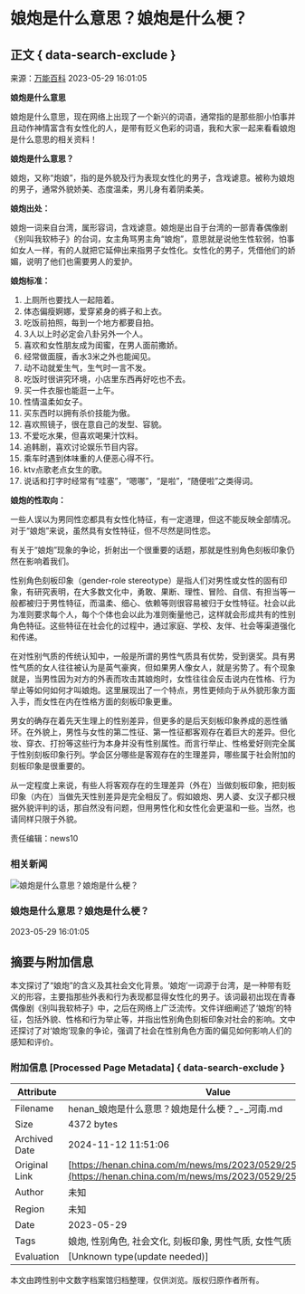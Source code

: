 # 娘炮是什么意思？娘炮是什么梗？

## 正文 { data-search-exclude }


来源：[万能百科](http://wannengbaike.com/)  2023-05-29 16:01:05

**娘炮是什么意思**

娘炮是什么意思，现在网络上出现了一个新兴的词语，通常指的是那些胆小怕事并且动作神情富含有女性化的人，是带有贬义色彩的词语，我和大家一起来看看娘炮是什么意思的相关资料！

**娘炮是什么意思？**

娘炮，又称“炮娘”，指的是外貌及行为表现女性化的男子，含戏谑意。被称为娘炮的男子，通常外貌娇美、态度温柔，男儿身有着阴柔美。

**娘炮出处：**

娘炮一词来自台湾，属形容词，含戏谑意。娘炮是出自于台湾的一部青春偶像剧《别叫我软柿子》的台词，女主角骂男主角“娘炮”，意思就是说他生性软弱，怕事如女人一样，有的人就把它延伸出来指男子女性化。女性化的男子，凭借他们的娇媚，说明了他们也需要男人的爱护。

**娘炮标准：**

1. 上厕所也要找人一起陪着。
2. 体态偏瘦婀娜，爱穿紧身的裤子和上衣。
3. 吃饭前拍照，每到一个地方都要自拍。
4. 3人以上时必定会八卦另外一个人。
5. 喜欢和女性朋友成为闺蜜，在男人面前撒娇。
6. 经常做面膜，香水3米之外也能闻见。
7. 动不动就爱生气，生气时一言不发。
8. 吃饭时很讲究环境，小店里东西再好吃也不去。
9. 买一件衣服也能逛一上午。
10. 性情温柔如女子。
11. 买东西时以拥有杀价技能为傲。
12. 喜欢照镜子，很在意自己的发型、容貌。
13. 不爱吃水果，但喜欢喝果汁饮料。
14. 追韩剧，喜欢讨论娱乐节目内容。
15. 乘车时遇到体味重的人便恶心得不行。
16. ktv点歌老点女生的歌。
17. 说话和打字时经常有”哇塞”，“嗯哪”，“是啦”，“随便啦”之类得词。

**娘炮的性取向：**

一些人误以为男同性恋都具有女性化特征，有一定道理，但这不能反映全部情况。对于“娘炮”来说，虽然具有女性特征，但不尽然是同性恋。

有关于“娘炮”现象的争论，折射出一个很重要的话题，那就是性别角色刻板印象仍然在影响着我们。

性别角色刻板印象（gender-role stereotype）是指人们对男性或女性的固有印象，有研究表明，在大多数文化中，勇敢、果断、理性、冒险、自信、有担当等一般都被归于男性特征，而温柔、细心、依赖等则很容易被归于女性特征。社会以此为准则要求每个人，每个个体也会以此为准则衡量他己，这样就会形成共有的性别角色特征。这些特征在社会化的过程中，通过家庭、学校、友伴、社会等渠道强化和传递。

在对性别气质的传统认知中，一般是所谓的男性气质具有优势，受到褒奖。具有男性气质的女人往往被认为是英气豪爽，但如果男人像女人，就是劣势了。有个现象就是，当男性因为对方的外表而攻击其娘炮时，女性往往会反击说内在性格、行为举止等如何如何才叫娘炮。这里展现出了一个特点，男性更倾向于从外貌形象方面入手，而女性在内在性格方面的刻板印象更重。

男女的确存在着先天生理上的性别差异，但更多的是后天刻板印象养成的恶性循环。在外貌上，男性与女性的第二性征、第一性征都客观存在着巨大的差异。但化妆、穿衣、打扮等这些行为本身并没有性别属性。而言行举止、性格爱好则完全属于性别刻板印象行列。学会区分哪些是客观存在的生理差异，哪些属于社会附加的刻板印象是很重要的。

从一定程度上来说，有些人将客观存在的生理差异（外在）当做刻板印象，把刻板印象（内在）当做先天性别差异是完全相反了。假如娘炮、男人婆、女汉子都只根据外貌评判的话，那自然没有问题，但用男性化和女性化会更温和一些。当然，也请同样只限于外貌。

责任编辑：news10

### 相关新闻

![娘炮是什么意思？娘炮是什么梗？](https://henan.china.com/generation_img/16853473367704.jpg)

### 娘炮是什么意思？娘炮是什么梗？

2023-05-29 16:01:05

## 摘要与附加信息

<!-- tcd_abstract -->
本文探讨了“娘炮”的含义及其社会文化背景。‘娘炮’一词源于台湾，是一种带有贬义的形容，主要指那些外表和行为表现都显得女性化的男子。该词最初出现在青春偶像剧《别叫我软柿子》中，之后在网络上广泛流传。文件详细阐述了‘娘炮’的特征，包括外貌、性格和行为举止等，并指出性别角色刻板印象对社会的影响。文中还探讨了对‘娘炮’现象的争论，强调了社会在性别角色方面的偏见如何影响人们的感知和评价。
<!-- tcd_abstract_end -->

### 附加信息 [Processed Page Metadata] { data-search-exclude }

| Attribute       | Value                                  |
|-----------------|----------------------------------------|
| Filename        | henan_娘炮是什么意思？娘炮是什么梗？_-_河南.md                             |
| Size            | 4372 bytes                           |
| Archived Date   | 2024-11-12 11:51:06                             |
| Original Link   | [https://henan.china.com/m/news/ms/2023/0529/2530492112.html](https://henan.china.com/m/news/ms/2023/0529/2530492112.html)                       |
| Author          | 未知                               |
| Region          | 未知                               |
| Date            | 2023-05-29                                 |
| Tags            | 娘炮, 性别角色, 社会文化, 刻板印象, 男性气质, 女性气质                                 |
| Evaluation            | [Unknown type(update needed)]                                 |
<!-- tcd_table_end -->

本文由跨性别中文数字档案馆归档整理，仅供浏览。版权归原作者所有。

